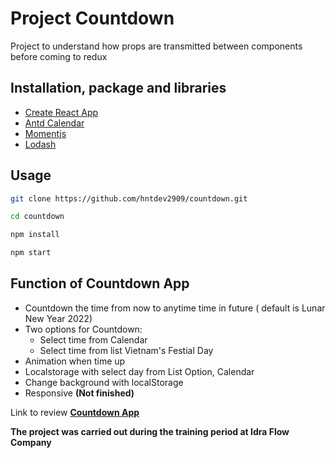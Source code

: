 # Project Countdown

Project to understand how props are transmitted between components before coming to redux

## Installation, package and libraries

- [Create React App](https://reactjs.org/docs/create-a-new-react-app.html)
- [Antd Calendar](https://ant.design/)
- [Momentjs](https://momentjs.com/)
- [Lodash](https://lodash.com/)

## Usage

```bash
git clone https://github.com/hntdev2909/countdown.git

cd countdown

npm install

npm start
```

## Function of Countdown App

- Countdown the time from now to anytime time in future ( default is Lunar New Year 2022)
- Two options for Countdown:
  - Select time from Calendar
  - Select time from list Vietnam's Festial Day
- Animation when time up
- Localstorage with select day from List Option, Calendar
- Change background with localStorage
- Responsive **(Not finished)**

Link to review **[Countdown App](https://countdown-vn.netlify.app/)**

**The project was carried out during the training period at Idra Flow Company**
